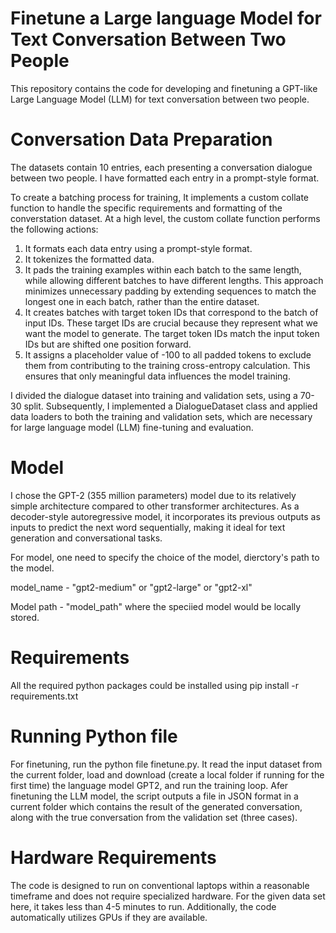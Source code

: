 # Finetune a Large language Model for Text Conversation Between Two People

This repository contains the code for developing and finetuning a GPT-like Large Language Model (LLM) for text conversation between two people. 

# Conversation Data Preparation
The datasets contain 10 entries, each presenting a conversation dialogue between two people. I have formatted each entry in a prompt-style format.

To create a batching process for training, It implements a custom collate function to handle the specific requirements and formatting of the converstation dataset. At a high level, the custom collate function performs the following actions:

1. It formats each data entry using a prompt-style format.
2. It tokenizes the formatted data.
3. It pads the training examples within each batch to the same length, while allowing different batches to have different lengths. This approach minimizes unnecessary padding by extending sequences to match the longest one in each batch, rather than the entire dataset.
4. It creates batches with target token IDs that correspond to the batch of input IDs. These target IDs are crucial because they represent what we want the model to generate. The target token IDs match the input token IDs but are shifted one position forward.
5. It assigns a placeholder value of -100 to all padded tokens to exclude them from contributing to the training cross-entropy calculation. This ensures that only meaningful data influences the model training.

I divided the dialogue dataset into training and validation sets, using a 70-30 split. Subsequently, I implemented a DialogueDataset class and applied data loaders to both the training and validation sets, which are necessary for large language model (LLM) fine-tuning and evaluation.

# Model
I chose the GPT-2 (355 million parameters) model due to its relatively simple architecture compared to other transformer architectures. As a decoder-style autoregressive model, it incorporates its previous outputs as inputs to predict the next word sequentially, making it ideal for text generation and conversational tasks. 

For model, one need to specify the choice of the model, dierctory's path to the model. 

model_name - "gpt2-medium" or "gpt2-large" or "gpt2-xl"

Model path - "model_path" where the speciied model would be locally stored. 


# Requirements
All the required python packages could be installed using pip install -r requirements.txt

# Running Python file
For finetuning, run the python file finetune.py. It read the input dataset from the current folder, load and download (create a local folder if running for the first time) the language model GPT2, and run the training loop. Afer finetuning the LLM model, the script outputs a file in JSON format in a current folder which contains the result of the generated conversation, along with the true conversation from the validation set (three cases).

# Hardware Requirements
The code is designed to run on conventional laptops within a reasonable timeframe and does not require specialized hardware. For the given data set here, it takes less than 4-5 minutes to run. Additionally, the code automatically utilizes GPUs if they are available.
